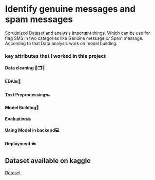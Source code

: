 
# Identify genuine messages and spam messages

Scrutinized [Dataset](https://www.kaggle.com/datasets/uciml/sms-spam-collection-dataset?resource=download) and analysis important things. Which can be use for flag SMS in two categories like Genuine message or Spam message. According to that Data analysis work on model building.

### key attributes that I worked in this project

#### Data cleaning 📑🗂️🔎
#### EDA📊📝
#### Text Preprocessing🪤
#### Model Building📱
#### Evaluation⚖️
#### Using Model in backend💻
#### Deployment ☁️





## Dataset available on kaggle
[Dataset](https://www.kaggle.com/datasets/uciml/sms-spam-collection-dataset?resource=download)


